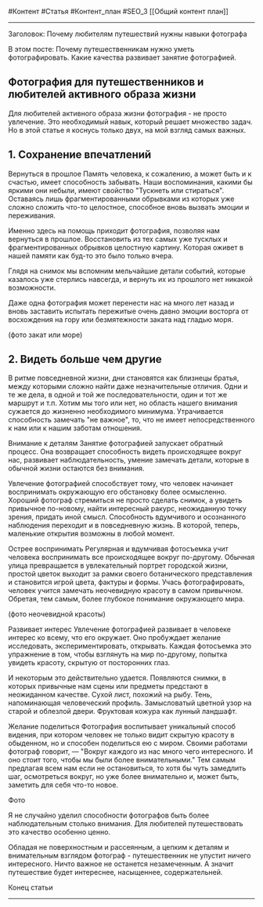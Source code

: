 #Контент #Статья  #Контент_план #SEO_3 
[[Общий контент план]]
_____________
Заголовок: Почему любителям путешествий нужны навыки фотографа

В этом посте:
Почему путешественникам нужно уметь фотографировать.
Какие качества развивает занятие фотографией.

## Фотография для путешественников и любителей активного образа жизни

Для любителей активного образа жизни фотография - не просто увлечение. 
Это необходимый навык, который решает множество задач.
Но в этой статье я коснусь только двух, на мой взгляд самых важных.

## 1. Сохранение впечатлений

Вернуться в прошлое
Память человека, к сожалению, а может быть и к счастью, имеет способность забывать. 
Наши воспоминания, какими бы яркими они небыли, имеют свойство "Тускнеть или стираться".
Оставаясь лишь фрагментированными обрывками из которых уже сложно сложить что-то целостное, способное вновь вызвать эмоции и переживания.

Именно здесь на помощь приходит фотография, позволяя нам вернуться в прошлое.
Восстановить из тех самых уже тусклых и фрагментированных обрывков целостную картину. Которая оживет в нашей памяти как буд-то это было только вчера.

Глядя на снимок мы вспомним мельчайшие детали событий, которые казалось уже стерлись навсегда, и вернуть их из прошлого нет никакой возможности. 

Даже одна фотография может перенести нас на много лет назад и вновь заставить испытать пережитые очень давно эмоции восторга от восхождения на гору или безмятежности заката над гладью моря.  

(фото закат или море)

## 2. Видеть больше чем другие

В ритме повседневной жизни, дни становятся как близнецы братья, между которыми сложно найти даже незначительные отличия. Одни и те же дела, в одной и той же последовательности, один и тот же маршрут и т.п.
Хотим мы того или нет, но область нашего внимания сужается до жизненно необходимого минимума.
Утрачивается способность  замечать "не важное", то, что не имеет непосредственного к нам или к нашим заботам отношения.

Внимание к деталям
Занятие фотографией запускает обратный процесс.
Она возвращает способность видеть происходящее вокруг нас, развивает наблюдательность, умение замечать детали, которые в обычной жизни остаются без внимания.

Увлечение фотографией способствует тому, что человек начинает воспринимать окружающую его обстановку более осмысленно.
Хороший фотограф стремиться не просто сделать снимок, а увидеть привычное по-новому, найти интересный ракурс, неожиданную точку зрения, придать иной смысл. 
Способность вдумчивого и осознанного наблюдения переходит и в повседневную жизнь. В которой, теперь, маленькие открытия возможны в любой момент.

Острее воспринимать
Регулярная и вдумчивая фотосъемка учит человека воспринимать все происходящее вокруг по-другому. Обычная улица превращается в увлекательный портрет городской жизни, простой цветок выходит за рамки своего ботанического представления и становится игрой цвета, фактуры и формы. Учась фотографировать, человек учится замечать неочевидную красоту в самом привычном. Обретая, тем самым, более глубокое понимание окружающего мира.

(фото неочевидной красоты)

Развивает интерес
Увлечение фотографией развивает в человеке интерес ко всему, что его окружает. 
Оно пробуждает желание исследовать, экспериментировать, открывать.
Каждая фотосъемка это упражнение в том, чтобы взглянуть на мир по-другому, попытка увидеть красоту, скрытую от посторонних глаз. 

И некоторым это действительно удается. Появляются снимки, в которых привычные нам сцены или предметы предстают в неожиданном качестве.
Сухой лист, похожий на рыбу. Тень, напоминающая человеческий профиль. Замысловатый цветной узор на старой и облезлой двери. Фруктовая кожура как лунный ландшафт.

Желание поделиться
Фотография воспитывает уникальный способ видения, при котором человек не только видит скрытую красоту в обыденном, но и способен поделиться ею с миром. 
Своими работами фотограф говорит, — "Вокруг каждого из нас много чего интересного. И оно стоит того, чтобы мы были более внимательными."
Тем самым предлагая всем нам если не остановиться, то хотя бы чуть замедлить шаг, осмотреться вокруг, но уже более внимательно и, может быть, заметить для себя что-то новое.

Фото

Я не случайно уделил способности фотографов быть более наблюдательным столько внимания.
Для любителей путешествовать это качество особенно ценно. 

Обладая не поверхностным и рассеянным, а цепким к деталям и внимательным взглядом фотограф - путешественник не упустит ничего интересного. Ничто важное не останется незамеченным. А значит путешествие будет интереснее, насыщеннее, содержательней.

Конец статьи
_______________
